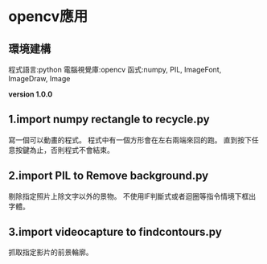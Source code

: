 # opencv應用
## 環境建構
程式語言:python
電腦視覺庫:opencv
函式:numpy, PIL, ImageFont, ImageDraw, Image

**version 1.0.0**

## 1.import numpy rectangle to recycle.py

寫一個可以動畫的程式。
程式中有一個方形會在左右兩端來回的跑。
直到按下任意按鍵為止，否則程式不會結束。


## 2.import PIL to Remove background.py
剔除指定照片上除文字以外的景物。
不使用IF判斷式或者迴圈等指令情境下框出字體。


## 3.import videocapture to findcontours.py
抓取指定影片的前景輪廓。
